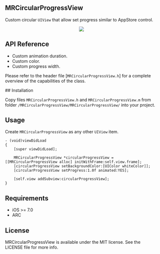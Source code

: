 MRCircularProgressView
--------------------

Custom circular `UIView` that allow set progress similar to AppStore control.

<p align="center"><img src="https://raw.github.com/martinezdelariva/MRCircularProgressView/master/video.gif"><p>


## API Reference

- Custom animation duration.
- Custom color.
- Custom progress width.

Please refer to the header file [`MRCircularProgressView.h`] for a complete overview of the capabilities of the class.

## Installation

Copy files `MRCircularProgressView.h` and `MRCircularProgressView.m` from folder `/MRCircularProgressView/MRCircularProgressView/` into your project.

## Usage

Create `MRCircularProgressView` as any other `UIView` item.

```objc
- (void)viewDidLoad
{
    [super viewDidLoad];
    
    MRCircularProgressView *circularProgressView = [[MRCircularProgressView alloc] initWithFrame:self.view.frame];
    [circularProgressView setBackgroundColor:[UIColor whiteColor]];
    [circularProgressView setProgress:1.0f animated:YES];
    
    [self.view addSubview:circularProgressView];
}
```

## Requirements

- iOS >= 7.0
- ARC


## License

MRCircularProgressView is available under the MIT license. See the LICENSE file for more info.